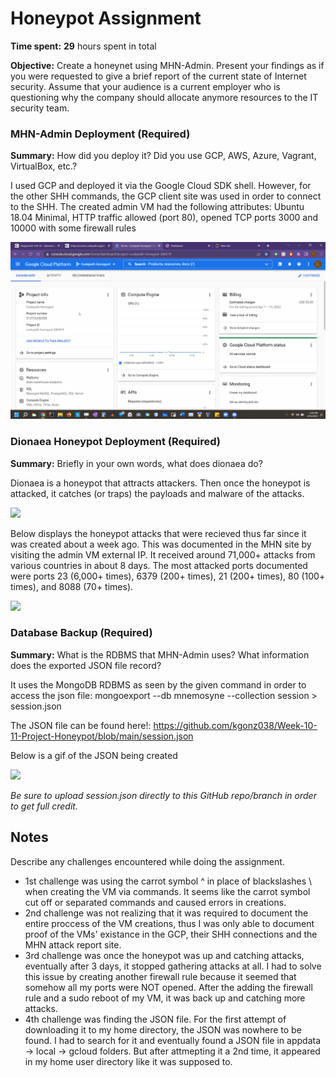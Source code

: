 # Honeypot Assignment

**Time spent:** **29** hours spent in total

**Objective:** Create a honeynet using MHN-Admin. Present your findings as if you were requested to give a brief report of the current state of Internet security. Assume that your audience is a current employer who is questioning why the company should allocate anymore resources to the IT security team.

### MHN-Admin Deployment (Required)

**Summary:** How did you deploy it? Did you use GCP, AWS, Azure, Vagrant, VirtualBox, etc.?

I used GCP and deployed it via the Google Cloud SDK shell. However, for the other SHH commands, the GCP client site was used in order to connect to the SHH.
The created admin VM had the following attributes: Ubuntu 18.04 Minimal, HTTP traffic allowed (port 80), opened TCP ports 3000 and 10000 with some firewall rules

<img src="mhn-admin.gif">

### Dionaea Honeypot Deployment (Required)

**Summary:** Briefly in your own words, what does dionaea do?

Dionaea is a honeypot that attracts attackers. Then once the honeypot is attacked, it catches (or traps) the payloads and malware of the attacks.

<img src="dionaea-honeypot.gif">

Below displays the honeypot attacks that were recieved thus far since it was created about a week ago. This was documented in the MHN site by visiting the admin VM external IP. It received around 71,000+ attacks from various countries in about 8 days. The most attacked ports documented were ports 23 (6,000+ times), 6379 (200+ times), 21 (200+ times), 80 (100+ times), and 8088 (70+ times).

<img src="mhn-admin-attacks.gif">

### Database Backup (Required) 

**Summary:** What is the RDBMS that MHN-Admin uses? What information does the exported JSON file record?

It uses the MongoDB RDBMS as seen by the given command in order to access the json file: mongoexport --db mnemosyne --collection session > session.json

The JSON file can be found here!: https://github.com/kgonz038/Week-10-11-Project-Honeypot/blob/main/session.json

Below is a gif of the JSON being created

<img src="database-backup.gif">

*Be sure to upload session.json directly to this GitHub repo/branch in order to get full credit.*

## Notes

Describe any challenges encountered while doing the assignment.

- 1st challenge was using the carrot symbol ^ in place of blackslashes \ when creating the VM via commands. It seems like the carrot symbol cut off or separated commands and caused errors in creations.
- 2nd challenge was not realizing that it was required to document the entire proccess of the VM creations, thus I was only able to document proof of the VMs' existance in the GCP, their SHH connections and the MHN attack report site.
- 3rd challenge was once the honeypot was up and catching attacks, eventually after 3 days, it stopped gathering attacks at all. I had to solve this issue by creating another firewall rule because it seemed that somehow all my ports were NOT opened. After the adding the firewall rule and a sudo reboot of my VM, it was back up and catching more attacks.
- 4th challenge was finding the JSON file. For the first attempt of downloading it to my home directory, the JSON was nowhere to be found. I had to search for it and eventually found a JSON file in appdata -> local -> gcloud folders. But after attmepting it a 2nd time, it appeared in my home user directory like it was supposed to. 
